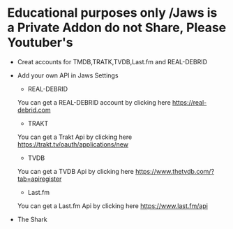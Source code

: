 # Educational purposes only /Jaws is a Private Addon do not Share, Please Youtuber's

* Creat accounts for TMDB,TRATK,TVDB,Last.fm and REAL-DEBRID

* Add your own API in Jaws Settings

   * REAL-DEBRID

    You can get a REAL-DEBRID account by clicking here https://real-debrid.com

   * TRAKT

    You can get a Trakt Api by clicking here https://trakt.tv/oauth/applications/new
    
    * TVDB

    You can get a TVDB Api by clicking here https://www.thetvdb.com/?tab=apiregister
    
    * Last.fm

    You can get a Last.fm Api by clicking here https://www.last.fm/api

* The Shark
 
